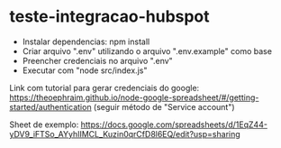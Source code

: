# teste-integracao-hubspot

- Instalar dependencias: npm install
- Criar arquivo ".env" utilizando o arquivo ".env.example" como base
- Preencher credenciais no arquivo ".env"
- Executar com "node src/index.js"

Link com tutorial para gerar credenciais do google: https://theoephraim.github.io/node-google-spreadsheet/#/getting-started/authentication (seguir método de "Service account")

Sheet de exemplo: https://docs.google.com/spreadsheets/d/1EqZ44-yDV9_iFTSo_AYyhIIMCL_Kuzin0qrCfD8l6EQ/edit?usp=sharing